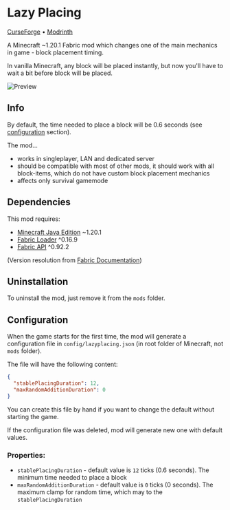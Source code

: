 # Lazy Placing

[CurseForge](https://www.curseforge.com/minecraft/mc-mods/lazy-placing) •
[Modrinth](https://modrinth.com/mod/lazy-placing)

A Minecraft ~1.20.1 Fabric mod which changes one of the main mechanics in game - block placement timing.

In vanilla Minecraft, any block will be placed instantly, but now you'll have to wait a bit before block will be placed.

![Preview](additional/preview.gif)

## Info

By default, the time needed to place a block will be 0.6 seconds (see [configuration](#Configuration) section).

The mod...

* works in singleplayer, LAN and dedicated server
* should be compatible with most of other mods, it should work with all block-items, which do not have custom block placement mechanics
* affects only survival gamemode

## Dependencies

This mod requires:
* [Minecraft Java Edition](https://www.minecraft.net/ru-ru/store/minecraft-deluxe-collection-pc) ~1.20.1
* [Fabric Loader](https://fabricmc.net/use/) ^0.16.9
* [Fabric API](https://github.com/FabricMC/fabric) ^0.92.2

(Version resolution from [Fabric Documentation](https://wiki.fabricmc.net/documentation:fabric_mod_json_spec#versionrange))

## Uninstallation

To uninstall the mod, just remove it from the `mods` folder.

## Configuration

When the game starts for the first time, the mod will generate a configuration file in `config/lazyplacing.json` (in root folder of Minecraft, not `mods` folder).

The file will have the following content:

```json
{
  "stablePlacingDuration": 12,
  "maxRandomAdditionDuration": 0
}
```

You can create this file by hand if you want to change the default without starting the game.

If the configuration file was deleted, mod will generate new one with default values.

### Properties:
* `stablePlacingDuration` - default value is `12` ticks (0.6 seconds). The minimum time needed to place a block
* `maxRandomAdditionDuration` - default value is `0` ticks (0 seconds). The maximum clamp for random time, which may to the `stablePlacingDuration`